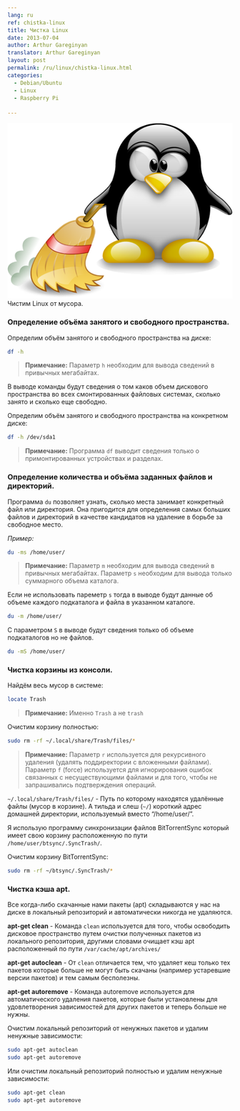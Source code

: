 ```yaml
---
lang: ru
ref: chistka-linux
title: Чистка Linux
date: 2013-07-04
author: Arthur Gareginyan
translator: Arthur Gareginyan
layout: post
permalink: /ru/linux/chistka-linux.html
categories:
  - Debian/Ubuntu
  - Linux
  - Raspberry Pi

---
```


![thumb](/images/thumbnail/Clean-linux.png)
Чистим Linux от мусора.


### Определение объёма занятого и свободного пространства.

Определим объём занятого и свободного пространства на диске:

```sh
df -h
```

> **Примечание:** Параметр `h` необходим для вывода сведений в привычных мегабайтах.

В выводе команды будут сведения о том каков объем дискового пространства во всех смонтированных файловых системах, сколько занято и сколько еще свободно.

Определим объём занятого и свободного пространства на конкретном диске:

```sh
df -h /dev/sda1
```

> **Примечание:** Программа `df` выводит сведения только о примонтированных устройствах и разделах.


### Определение количества и объёма заданных файлов и директорий.

Программа `du` позволяет узнать, сколько места занимает конкретный файл или директория. Она пригодится для определения самых больших файлов и директорий в качестве кандидатов на удаление в борьбе за свободное место.

*Пример:*

```sh
du -ms /home/user/
```

> **Примечание:** Параметр `m` необходим для вывода сведений в привычных мегабайтах. Параметр `s` необходим для вывода только суммарного объема каталога.

Если не использовать пареметр  `s` тогда в выводе будут данные об объеме каждого подкаталога и файла в указанном каталоге.

```sh
du -m /home/user/
```

С параметром `S` в выводе будут сведения только об объеме подкаталогов но не файлов. 

```sh
du -mS /home/user/
```


### Чистка корзины из консоли.

Найдём весь мусор в системе:

```sh
locate Trash
```

> **Примечание:** Именно `Trash` а не `trash`

Очистим корзину полностью:

```sh
sudo rm -rf ~/.local/share/Trash/files/*
```

> **Примечание:** Параметр `r` используется для рекурсивного удаления (удалять поддиректории с вложенными файлами). 
Параметр `f` (force) используется для игнорирования ошибок связанных с несуществующими файлами и для того, чтобы не запрашивались подтверждения операций.

`~/.local/share/Trash/files/` - Путь по которому находятся удалённые файлы (мусор в корзине). А тильда и слеш (`~/`) короткий адрес домашней директории, используемый вместо “/home/user/”.

Я использую программу синхронизации файлов BitTorrentSync который имеет свою корзину расположенную по пути `/home/user/btsync/.SyncTrash/`. 

Очистим корзину BitTorrentSync:

```sh
sudo rm -rf ~/btsync/.SyncTrash/*
```


### Чистка кэша apt.

Все когда-либо скачанные нами пакеты (apt) складываются у нас на диске в локальный репозиторий и автоматически никогда не удаляются.

**apt-get clean** - Команда `clean` используется для того, чтобы освободить дисковое пространство путем очистки полученных пакетов из локального репозитория, другими словами очищает кэш apt расположенный по пути `/var/cache/apt/archives/`

**apt-get autoclean** - От `clean` отличается тем, что удаляет кеш только тех пакетов которые больше не могут быть скачаны (например устаревшие версии пакетов) и тем самым бесполезны.

**apt-get autoremove** - Команда autoremove используется для автоматического удаления пакетов, которые были установлены для удовлетворения зависимостей для других пакетов и теперь больше не нужны.

Очистим локальный репозиторий от ненужных пакетов и удалим ненужные зависимости:

```sh
sudo apt-get autoclean
sudo apt-get autoremove
```

Или очистим локальный репозиторий полностью и удалим ненужные зависимости:

```sh
sudo apt-get clean
sudo apt-get autoremove
```
